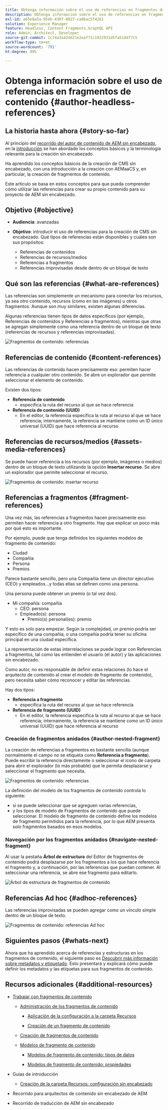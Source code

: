 ```yaml
---
title: Obtenga información sobre el uso de referencias en fragmentos de contenido
description: Obtenga información sobre el uso de referencias en fragmentos de contenido para los contenidos, otros fragmentos y archivos (medios). Introduzca la necesidad y la mecánica de los fragmentos anidados para la creación de CMS sin encabezado.
exl-id: a65e8a5a-954b-4307-8027-ca8bac5f4261
solution: Experience Manager
feature: Headless, Content Fragments,GraphQL API
role: Admin, Architect, Developer
source-git-commit: 2c74a3a42dd21e2eaf71c1922931d5fa5149f7c5
workflow-type: tm+mt
source-wordcount: '791'
ht-degree: 89%

---
```


# Obtenga información sobre el uso de referencias en fragmentos de contenido {#author-headless-references}

## La historia hasta ahora {#story-so-far}

Al principio del [recorrido del autor de contenido de AEM sin encabezado](overview.md), en la [introducción](introduction.md) se han abordado los conceptos básicos y la terminología relevante para la creación sin encabezado.

Ha aprendido los conceptos básicos de la creación de CMS sin encabezado, con una introducción a la creación con AEMaaCS y, en particular, la creación de fragmentos de contenido.

Este artículo se basa en estos conceptos para que pueda comprender cómo utilizar las referencias para crear su propio contenido para su proyecto de AEM sin encabezado.

## Objetivo {#objective}

* **Audiencia**: avanzadas
* **Objetivo**: introducir el uso de referencias para la creación de CMS sin encabezado. Qué tipos de referencias están disponibles y cuáles son sus propósitos:

   * Referencias de contenidos
   * Referencias de recursos/medios
   * Referencias a fragmentos
   * Referencias improvisadas desde dentro de un bloque de texto

## Qué son las referencias {#what-are-references}

Las referencias son simplemente un mecanismo para conectar los recursos, ya sea otro contenido, recursos (como en las imágenes) u otros fragmentos. Aunque son muy similares, existen algunas diferencias.

Algunas referencias tienen tipos de datos específicos (por ejemplo, Referencias de contenidos y Referencias a fragmentos), mientras que otras se agregan simplemente como una referencia dentro de un bloque de texto (referencias de recursos y referencias improvisadas).

![Fragmentos de contenido: referencias](/help/sites-cloud/administering/content-fragments/assets/cf-authoring-overview.png)

## Referencias de contenido {#content-references}

Las referencias de contenido hacen precisamente eso: permiten hacer referencia a cualquier otro contenido. Se abre un explorador que permite seleccionar el elemento de contenido.

Existen dos tipos:

* **Referencia de contenido**
   * especifica la ruta del recurso al que se hace referencia
* **Referencia de contenido (UUID)**
   * En el editor, la referencia especifica la ruta al recurso al que se hace referencia; internamente, la referencia se mantiene como un ID único universal (UUID) que hace referencia al recurso

## Referencias de recursos/medios {#assets-media-references}

Se puede hacer referencia a los recursos (por ejemplo, imágenes o medios) dentro de un bloque de texto utilizando la opción **Insertar recurso**. Se abre un explorador que permite seleccionar el recurso.

![Fragmentos de contenido: insertar recurso](/help/journey-headless/author/assets/headless-journey-author-references-02.png)

## Referencias a fragmentos {#fragment-references}

Una vez más, las referencias a fragmentos hacen precisamente eso: permiten hacer referencia a otro fragmento. Hay que explicar un poco más por qué esto es importante.

Por ejemplo, puede que tenga definidos los siguientes modelos de fragmento de contenido:

* Ciudad
* Compañía
* Persona
* Premios

Parece bastante sencillo, pero una Compañía tiene un director ejecutivo (CEO) y empleados…y todas ellas se definen como una persona.

Una persona puede obtener un premio (o tal vez dos).

* Mi compañía: compañía
   * CEO: persona
   * Empleado(s): persona
      * Premio(s) personal(es): premio

Y esto es solo para empezar. Según la complejidad, un premio podría ser específico de una compañía, o una compañía podría tener su oficina principal en una ciudad específica.

La representación de estas interrelaciones se puede lograr con Referencias a fragmentos, tal como las entienden el usuario (el autor) y las aplicaciones sin encabezado.

Como autor, no es responsable de definir estas relaciones (lo hace el arquitecto de contenido al crear el modelo de fragmento de contenido), pero necesita saber cómo reconocer y editar las referencias.

Hay dos tipos:

* **Referencia a fragmento**
   * especifica la ruta del recurso al que se hace referencia
* **Referencia de fragmento (UUID)**
   * En el editor, la referencia especifica la ruta al recurso al que se hace referencia; internamente, la referencia se mantiene como un ID único universal (UUID) que hace referencia al recurso

<!--
![Content Modeling with Content Fragments](/help/journey-headless/developer/assets/headless-modeling-01.png "Content Modeling with Content Fragments")
-->

### Creación de fragmentos anidados {#author-nested-fragment}

La creación de referencias a fragmentos es bastante sencilla (aunque normalmente el campo no se etiqueta como **Referencia a fragmento**). Puede escribir la referencia directamente o seleccionar el icono de carpeta para abrir el explorador (lo más probable) que le permita desplazarse y seleccionar el fragmento que necesita.

![Fragmentos de contenido: referencias](/help/journey-headless/author/assets/headless-journey-author-references-03.png)

La definición del modelo de los fragmentos de contenido controla lo siguiente:

* si se puede seleccionar que se agreguen varias referencias,
* y los tipos de modelo de Fragmentos de contenido que puede seleccionar. El modelo de fragmento de contenido define los modelos de fragmento permitidos para la referencia, por lo que AEM presenta solo fragmentos basados en esos modelos.

### Navegación por los fragmentos anidados {#navigate-nested-fragment}

Al usar la pestaña **Árbol de estructura** del Editor de fragmentos de contenido podrá desplazarse por los fragmentos a los que hace referencia el fragmento y, a continuación, por las referencias que puedan contener. Al seleccionar una referencia, se abre ese fragmento para editarlo.

![Árbol de estructura de fragmentos de contenido](/help/sites-cloud/administering/content-fragments/assets/cf-authoring-structure-tree.png)

## Referencias Ad hoc {#adhoc-references}

Las referencias improvisadas se pueden agregar como un vínculo simple dentro de un bloque de texto.

![Fragmentos de contenido: referencias Ad hoc](/help/journey-headless/author/assets/headless-journey-author-references-04.png)

## Siguientes pasos {#whats-next}

Ahora que ha aprendido acerca de referencias y estructuras en los fragmentos de contenido, el siguiente paso es [Descubrir más información sobre metadatos y etiquetado](metadata-tagging.md). Esto presentará y explicará cómo puede definir los metadatos y las etiquetas para sus fragmentos de contenido.

## Recursos adicionales {#additional-resources}

* [Trabajar con fragmentos de contenido](/help/sites-cloud/administering/content-fragments/overview.md)

   * [Administración de los fragmentos de contenido](/help/sites-cloud/administering/content-fragments/managing.md)

      * [Aplicación de la configuración a la carpeta Recursos](/help/sites-cloud/administering/content-fragments/setup.md#apply-the-configuration-to-your-folder)

      * [Creación de un fragmento de contenido](/help/sites-cloud/administering/content-fragments/managing.md#creating-a-content-fragment)

   * [Creación de fragmentos de contenido](/help/sites-cloud/administering/content-fragments/authoring.md)

   * [Modelos de fragmento de contenido](/help/sites-cloud/administering/content-fragments/managing-content-fragment-models.md)

      * [Modelos de fragmento de contenido: tipos de datos](/help/sites-cloud/administering/content-fragments/content-fragment-models.md#data-types)

      * [Modelos de fragmento de contenido: propiedades](/help/sites-cloud/administering/content-fragments/content-fragment-models.md#properties)

* Guías de introducción
   * [Creación de la carpeta Recursos: configuración sin encabezado](/help/headless/setup/create-assets-folder.md)

* Recorrido para arquitectos de contenido sin encabezado de AEM

* Recorrido de traducción de AEM sin encabezado
